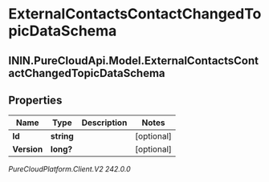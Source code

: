 # ExternalContactsContactChangedTopicDataSchema

## ININ.PureCloudApi.Model.ExternalContactsContactChangedTopicDataSchema

## Properties

|Name | Type | Description | Notes|
|------------ | ------------- | ------------- | -------------|
| **Id** | **string** |  | [optional] |
| **Version** | **long?** |  | [optional] |



_PureCloudPlatform.Client.V2 242.0.0_

